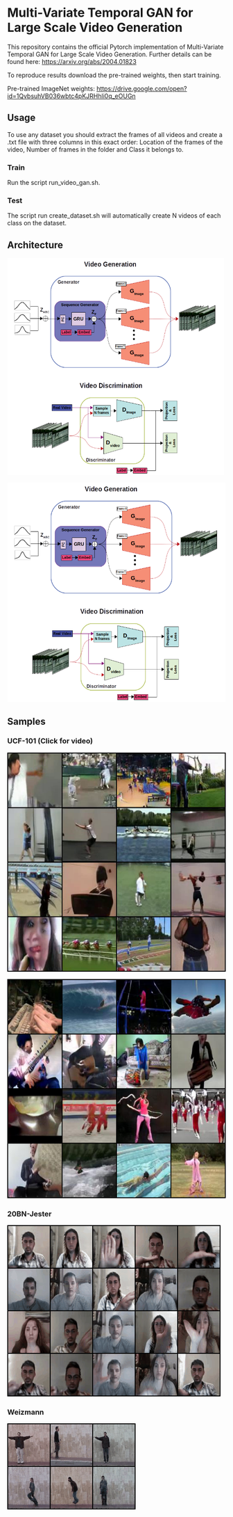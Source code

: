 # Multi-Variate Temporal GAN for Large Scale Video Generation

This repository contains the official Pytorch implementation of Multi-Variate Temporal GAN for Large Scale Video Generation. Further details can be found here: https://arxiv.org/abs/2004.01823

To reproduce results download the pre-trained weights, then start training.

Pre-trained ImageNet weights: https://drive.google.com/open?id=1QvbsuhVB036wbtc4pKJRHhli0q_eOUGn

## Usage

To use any dataset you should  extract the frames of all videos and create a .txt file with three columns in this exact order: Location of the frames of the video, Number of frames in the folder and Class it belongs to.

### Train
Run the script run_video_gan.sh.

### Test
The script run create_dataset.sh will automatically create N videos of each class on the dataset.

## Architecture

<img src="https://github.com/amunozgarza/mvt-gan/blob/master/demos/arch.png" width="500">

![](demos/arch.png)


## Samples

### UCF-101 (Click for video)
[![MVT-GAN](demos/ucf_2.png)](https://drive.google.com/file/d/1mViABmg-JfJQxGb82_rsQil5vIj7GZAR/view?usp=sharing "MVT-GAN")

[![MVT-GAN](demos/ucf.png)](https://drive.google.com/file/d/1HWrkv_Gglxv9bDnnLF4-A-SXIU6egzLB/view?usp=sharing "MVT-GAN")

### 20BN-Jester
![](demos/jester_video.gif)

### Weizmann
![](demos/weiz_video.gif)
